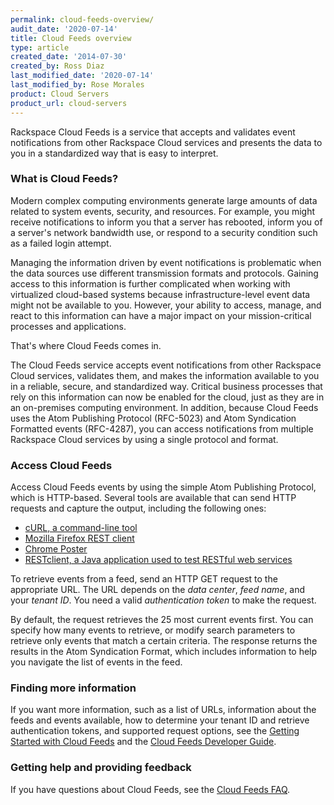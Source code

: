 ```yaml
---
permalink: cloud-feeds-overview/
audit_date: '2020-07-14'
title: Cloud Feeds overview
type: article
created_date: '2014-07-30'
created_by: Ross Diaz
last_modified_date: '2020-07-14'
last_modified_by: Rose Morales
product: Cloud Servers
product_url: cloud-servers
---
```


Rackspace Cloud Feeds is a service that accepts and validates event notifications from other
Rackspace Cloud services and presents the data to you in a standardized way that is easy to
interpret.

### What is Cloud Feeds?

Modern complex computing environments generate large amounts of data related to system events,
security, and resources. For example, you might receive notifications to inform you that a server
has rebooted, inform you of a server's network bandwidth use, or respond to
a security condition such as a failed login attempt.

Managing the information driven by event notifications is problematic when the data sources use
different transmission formats and protocols. Gaining access to this information is further
complicated when working with virtualized cloud-based systems because infrastructure-level
event data might not be available to you. However, your ability to access, manage, and react to this
information can have a major impact on your mission-critical processes and applications.

That's where Cloud Feeds comes in.

The Cloud Feeds service accepts event notifications from other Rackspace Cloud services, validates
them, and makes the information available to you in a reliable, secure, and standardized way.
Critical business processes that rely on this information can now be enabled for the cloud, just as
they are in an on-premises computing environment. In addition, because Cloud Feeds uses the Atom
Publishing Protocol (RFC-5023) and Atom Syndication Formatted events (RFC-4287), you can access
notifications from multiple Rackspace Cloud services by using a single protocol and format.

### Access Cloud Feeds

Access Cloud Feeds events by using the simple Atom Publishing Protocol, which is HTTP-based.
Several tools are available that can send HTTP requests and capture the output, including the
following ones:

- [cURL, a command-line tool](http://curl.haxx.se/)
- [Mozilla Firefox REST client](https://addons.mozilla.org/en-US/firefox/addon/restclient/)
- [Chrome Poster](https://code.google.com/p/chrome-poster/)
- [RESTclient, a Java application used to test RESTful web
  services](http://code.google.com/p/rest-client/)

To retrieve events from a feed, send an HTTP GET request to the appropriate URL. The URL depends on
the *data center*, *feed name*, and your *tenant ID*. You need a valid *authentication token* to
make the request.

By default, the request retrieves the 25 most current events first. You can specify how many events to
retrieve, or modify search parameters to retrieve only events that match a certain criteria. The response
returns the results in the Atom Syndication Format, which includes information to help you navigate the
list of events in the feed.

### Finding more information

If you want more information, such as a list of URLs, information about the feeds and events
available, how to determine your tenant ID and retrieve authentication tokens, and supported request
options, see the [Getting Started with Cloud
Feeds](https://docs.rackspace.com/docs/cloud-feeds/v1/developer-guide/#document-getting-started) and
the [Cloud Feeds Developer
Guide](https://docs.rackspace.com/docs/cloud-feeds/v1/developer-guide/#document-developer-guide).

### Getting help and providing feedback

If you have questions about Cloud Feeds, see the [Cloud Feeds FAQ](/how-to/cloud-feeds-faq).
